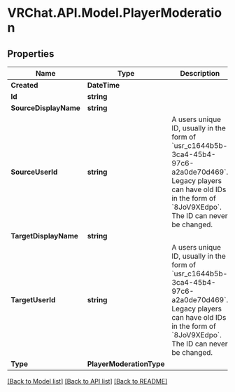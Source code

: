 # VRChat.API.Model.PlayerModeration

## Properties

Name | Type | Description | Notes
------------ | ------------- | ------------- | -------------
**Created** | **DateTime** |  | [optional] 
**Id** | **string** |  | [optional] 
**SourceDisplayName** | **string** |  | [optional] 
**SourceUserId** | **string** | A users unique ID, usually in the form of &#x60;usr_c1644b5b-3ca4-45b4-97c6-a2a0de70d469&#x60;. Legacy players can have old IDs in the form of &#x60;8JoV9XEdpo&#x60;. The ID can never be changed. | [optional] 
**TargetDisplayName** | **string** |  | [optional] 
**TargetUserId** | **string** | A users unique ID, usually in the form of &#x60;usr_c1644b5b-3ca4-45b4-97c6-a2a0de70d469&#x60;. Legacy players can have old IDs in the form of &#x60;8JoV9XEdpo&#x60;. The ID can never be changed. | [optional] 
**Type** | **PlayerModerationType** |  | [optional] 

[[Back to Model list]](../README.md#documentation-for-models) [[Back to API list]](../README.md#documentation-for-api-endpoints) [[Back to README]](../README.md)

